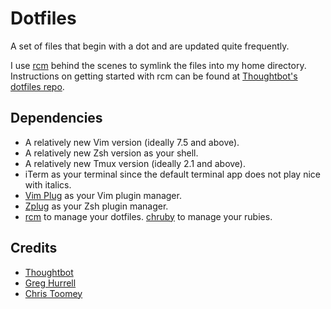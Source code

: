 # Dotfiles #

A set of files that begin with a dot and are updated quite frequently.

I use [rcm](https://github.com/thoughtbot/rcm) behind the scenes to symlink the
files into my home directory. Instructions on getting started with rcm can be
found at [Thoughtbot's dotfiles repo](https://github.com/thoughtbot/dotfiles).

## Dependencies ##

* A relatively new Vim version (ideally 7.5 and above).
* A relatively new Zsh version as your shell.
* A relatively new Tmux version (ideally 2.1 and above).
* iTerm as your terminal since the default terminal app does not play nice with
  italics.
* [Vim Plug](https://github.com/junegunn/vim-plug/) as your Vim plugin manager.
* [Zplug](https://github.com/zplug/zplug) as your Zsh plugin manager.
* [rcm](https://github.com/thoughtbot/rcm) to manage your dotfiles.
[chruby](https://github.com/postmodern/chruby) to manage your rubies.


## Credits ##

* [Thoughtbot](https://github.com/thoughtbot/dotfiles)
* [Greg Hurrell](https://github.com/wincent/wincent)
* [Chris Toomey](https://github.com/christoomey/dotfiles)
